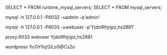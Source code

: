  SELECT * FROM runtime_mysql_servers;
 SELECT * FROM mysql_servers;

mysql -h 127.0.0.1 -P6032 -uadmin -p'admin'

mysql -h 127.0.0.1 -P6033 -uwebuser -p'YjdstRhjrjpz,hs2881'

proxy:6033
webuser
YjdstRhjrjpz,hs2881

wordpress
1!cGY0q!2iLo5@CsZo